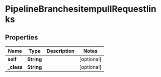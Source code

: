 

# PipelineBranchesitempullRequestlinks

## Properties

Name | Type | Description | Notes
------------ | ------------- | ------------- | -------------
**self** | **String** |  |  [optional]
**_class** | **String** |  |  [optional]




